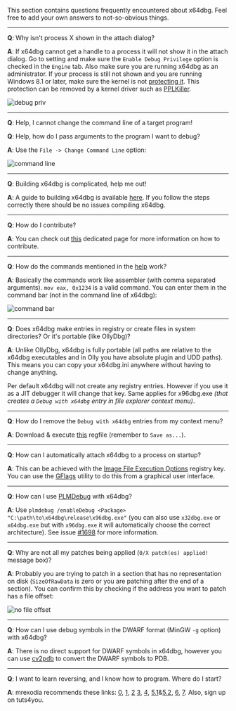 This section contains questions frequently encountered about x64dbg. Feel free to add your own answers to not-so-obvious things.

***

**Q**: Why isn't process X shown in the attach dialog?

**A**: If x64dbg cannot get a handle to a process it will not show it in the attach dialog. Go to setting and make sure the `Enable Debug Privilege` option is checked in the `Engine` tab. Also make sure you are running x64dbg as an administrator. If your process is still not shown and you are running Windows 8.1 or later, make sure the kernel is not [protecting it](http://www.alex-ionescu.com/?p=97). This protection can be removed by a kernel driver such as [PPLKiller](https://github.com/Mattiwatti/PPLKiller).

![debug priv](https://i.imgur.com/juQs94X.png)

***

**Q**: Help, I cannot change the command line of a target program!

**Q**: Help, how do I pass arguments to the program I want to debug? 

**A**: Use the `File -> Change Command Line` option:

![command line](https://i.imgur.com/bziM4hw.png)

***

**Q**: Building x64dbg is complicated, help me out!

**A**: A guide to building x64dbg is available [here](https://github.com/x64dbg/x64dbg/wiki/Compiling-the-whole-project). If you follow the steps correctly there should be no issues compiling x64dbg.

***

**Q**: How do I contribute?

**A**: You can check out [this](https://github.com/x64dbg/x64dbg/wiki/Contributing) dedicated page for more information on how to contribute.

***

**Q**: How do the commands mentioned in the [help](http://help.x64dbg.com) work?

**A**: Basically the commands work like assembler (with comma separated arguments). `mov eax, 0x1234` is a valid command. You can enter them in the command bar (not in the command line of x64dbg):

![command bar](http://i.imgur.com/plSfLnr.png)

***

**Q**: Does x64dbg make entries in registry or create files in system directories? Or it's portable (like OllyDbg)?

**A**: Unlike OllyDbg, x64dbg is fully portable (all paths are relative to the x64dbg executables and in Olly you have absolute plugin and UDD paths). This means you can copy your x64dbg.ini anywhere without having to change anything.
  
Per default x64dbg will not create any registry entries. However if you use it as a JIT debugger it will change that key. Same applies for x96dbg.exe *(that creates a `Debug with x64dbg` entry in file explorer context menu)*.

***

**Q**: How do I remove the `Debug with x64dbg` entries from my context menu?

**A**: Download & execute [this](https://raw.githubusercontent.com/x64dbg/x64dbg/development/bin/x64dbg_shell_remove.reg) regfile (remember to `Save as...`).

***

**Q**: How can I automatically attach x64dbg to a process on startup?

**A**: This can be achieved with the [Image File Execution Options](https://blog.malwarebytes.com/101/2015/12/an-introduction-to-image-file-execution-options/) registry key. You can use the [GFlags](https://github.com/x64dbg/x64dbg/issues/816) utility to do this from a graphical user interface.

***

**Q**: How can I use [PLMDebug](https://docs.microsoft.com/en-us/windows-hardware/drivers/debugger/plmdebug) with x64dbg?

**A**: Use `plmdebug /enableDebug <Package> "C:\path\to\x64dbg\release\x96dbg.exe"` (you can also use `x32dbg.exe` or `x64dbg.exe` but with `x96dbg.exe` it will automatically choose the correct architecture). See issue [#1698](https://github.com/x64dbg/x64dbg/issues/1698) for more information.

***

**Q**: Why are not all my patches being applied (`0/X patch(es) applied!` message box)?

**A**: Probably you are trying to patch in a section that has no representation on disk (`SizeOfRawData` is zero or you are patching after the end of a section). You can confirm this by checking if the address you want to patch has a file offset:

![no file offset](https://i.imgur.com/fVMYaHE.png)

***

**Q**: How can I use debug symbols in the DWARF format (MinGW `-g` option) with x64dbg?

**A**: There is no direct support for DWARF symbols in x64dbg, however you can use [cv2pdb](https://github.com/rainers/cv2pdb) to convert the DWARF symbols to PDB.

***

**Q**: I want to learn reversing, and I know how to program. Where do I start?

**A**: mrexodia recommends these links: [0](http://crackmes.cf), [1](https://www.amazon.com/Practical-Reverse-Engineering-Reversing-Obfuscation/dp/1118787315), [2](https://www.amazon.com/Reversing-Secrets-Engineering-Eldad-Eilam/dp/0764574817/) [3](https://beginners.re/), [4](https://legend.octopuslabs.io/sample-page.html), [5.1](https://reversewithme.blogspot.com/2012/10/why-lena151-tutorials-wont-teach-you.html)&[5.2](https://reverseengineering.stackexchange.com/questions/6801/general-consensus-on-lenas-tutorials), [6](http://godbolt.org), [7](https://lifeinhex.com/how-to-learn-reverse-engineering/). Also, sign up on tuts4you.